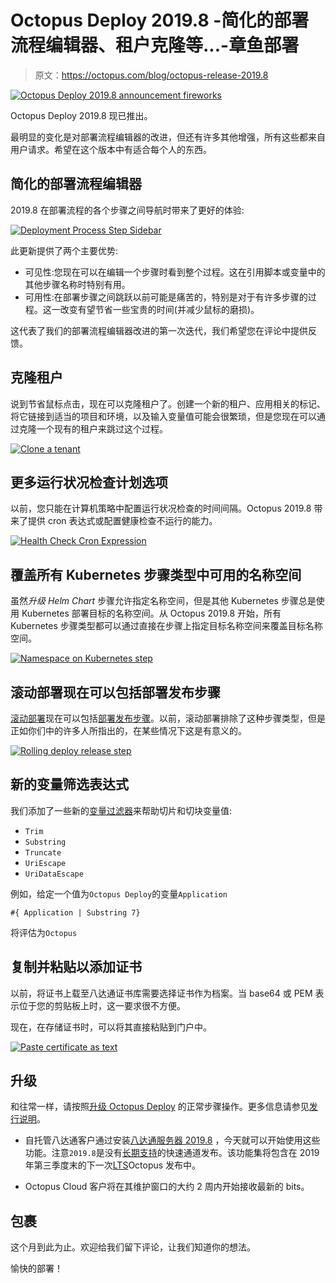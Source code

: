 # Octopus Deploy 2019.8 -简化的部署流程编辑器、租户克隆等...-章鱼部署

> 原文：<https://octopus.com/blog/octopus-release-2019.8>

[![Octopus Deploy 2019.8 announcement fireworks](img/65f9bd3e3c081e5b54179e80c91838b9.png)](#)

Octopus Deploy 2019.8 现已推出。

最明显的变化是对部署流程编辑器的改进，但还有许多其他增强，所有这些都来自用户请求。希望在这个版本中有适合每个人的东西。

## 简化的部署流程编辑器

2019.8 在部署流程的各个步骤之间导航时带来了更好的体验:

[![Deployment Process Step Sidebar](img/8cf653c0819c599a3a05e4dc1262fc6d.png)](#)

此更新提供了两个主要优势:

*   可见性:您现在可以在编辑一个步骤时看到整个过程。这在引用脚本或变量中的其他步骤名称时特别有用。
*   可用性:在部署步骤之间跳跃以前可能是痛苦的，特别是对于有许多步骤的过程。这一改变有望节省一些宝贵的时间(并减少鼠标的磨损)。

这代表了我们的部署流程编辑器改进的第一次迭代，我们希望您在评论中提供反馈。

## 克隆租户

说到节省鼠标点击，现在可以克隆租户了。创建一个新的租户、应用相关的标记、将它链接到适当的项目和环境，以及输入变量值可能会很繁琐，但是您现在可以通过克隆一个现有的租户来跳过这个过程。

[![Clone a tenant](img/7867e0c7f0aef4402a0fa612fdab309f.png)](#)

## 更多运行状况检查计划选项

以前，您只能在计算机策略中配置运行状况检查的时间间隔。Octopus 2019.8 带来了提供 cron 表达式或配置健康检查不运行的能力。

[![Health Check Cron Expression](img/7a53da05d1d307558e33d916f7e99ab1.png)](#)

## 覆盖所有 Kubernetes 步骤类型中可用的名称空间

虽然*升级 Helm Chart* 步骤允许指定名称空间，但是其他 Kubernetes 步骤总是使用 Kubernetes 部署目标的名称空间。从 Octopus 2019.8 开始，所有 Kubernetes 步骤类型都可以通过直接在步骤上指定目标名称空间来覆盖目标名称空间。

[![Namespace on Kubernetes step](img/5f8059c62653a7be8d88faac92c02cff.png)](#)

## 滚动部署现在可以包括部署发布步骤

[滚动部署](https://octopus.com/docs/deployment-patterns/rolling-deployments)现在可以包括[部署发布步骤](https://octopus.com/docs/deployment-process/projects/coordinating-multiple-projects/deploy-release-step#rolling-deployments)。以前，滚动部署排除了这种步骤类型，但是正如你们中的许多人所指出的，在某些情况下这是有意义的。

[![Rolling deploy release step](img/e6958507a5958ae8a6b17f295563ce5b.png)](#)

## 新的变量筛选表达式

我们添加了一些新的[变量过滤器](https://octopus.com/docs/deployment-process/variables/variable-filters)来帮助切片和切块变量值:

*   `Trim`
*   `Substring`
*   `Truncate`
*   `UriEscape`
*   `UriDataEscape`

例如，给定一个值为`Octopus Deploy`的变量`Application`

```
#{ Application | Substring 7} 
```

将评估为`Octopus`

## 复制并粘贴以添加证书

以前，将证书上载至八达通证书库需要选择证书作为档案。当 base64 或 PEM 表示位于您的剪贴板上时，这一要求很不方便。

现在，在存储证书时，可以将其直接粘贴到门户中。

[![Paste certificate as text](img/3544d3b58d218a0e46771e93e6ee3a1a.png)](#)

## 升级

和往常一样，请按照[升级 Octopus Deploy](https://octopus.com/docs/administration/upgrading) 的正常步骤操作。更多信息请参见[发行说明](https://octopus.com/downloads/compare?to=2019.8.0)。

*   自托管八达通客户通过安装[八达通服务器 2019.8](https://octopus.com/downloads) ，今天就可以开始使用这些功能。注意`2019.8`是没有[长期支持](https://octopus.com/docs/administration/upgrading/long-term-support)的快速通道发布。该功能集将包含在 2019 年第三季度末的下一次[LTS](https://octopus.com/docs/administration/upgrading/long-term-support)Octopus 发布中。

*   Octopus Cloud 客户将在其维护窗口的大约 2 周内开始接收最新的 bits。

## 包裹

这个月到此为止。欢迎给我们留下评论，让我们知道你的想法。

愉快的部署！